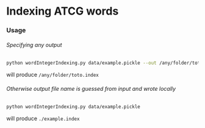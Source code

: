 # Indexing ATCG words

### Usage

###### Specifying any output

```sh
python wordIntegerIndexing.py data/example.pickle --out /any/folder/toto.index
```

will produce `/any/folder/toto.index` 

###### Otherwise output file name is guessed from input and wrote locally

```sh
python wordIntegerIndexing.py data/example.pickle
```

will produce `./example.index`
